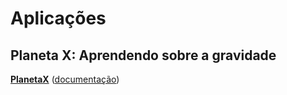 # Aplicações

## Planeta X: Aprendendo sobre a gravidade

[**PlanetaX**](PlanetaX/helloworld.html) ([documentação](PlanetaX/README.md))
